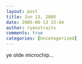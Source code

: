 ```yaml
---
layout: post
title: Jun 13, 2005
date: 2005-06-13 15:44
author: ryanstraits
comments: true
categories: [Uncategorized]
---
```

ye olde microchip...
